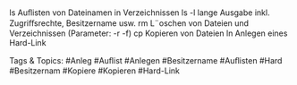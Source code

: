 ls Auﬂisten von Dateinamen in Verzeichnissen
ls -l lange Ausgabe inkl. Zugriﬀsrechte, Besitzername usw.
rm L¨oschen von Dateien und Verzeichnissen (Parameter: -r -f)
cp Kopieren von Dateien
ln Anlegen eines Hard-Link

   Tags & Topics:
   #Anleg
   #Auﬂist
   #Anlegen
   #Besitzername
   #Auﬂisten
   #Hard
   #Besitzernam
   #Kopiere
   #Kopieren
   #Hard-Link
